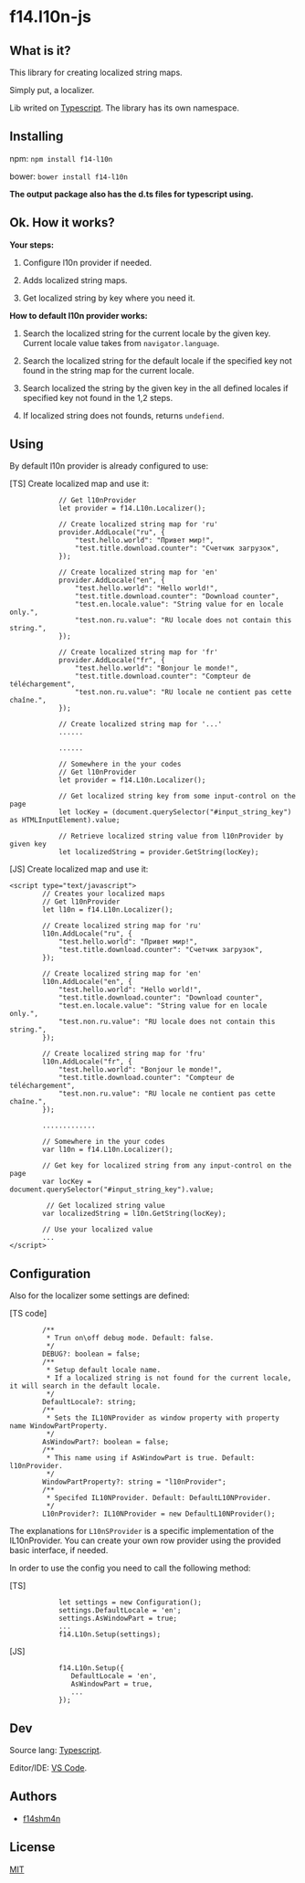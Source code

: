 # f14.l10n-js

## What is it?

This library for creating localized string maps. 

Simply put, a localizer.

Lib writed on [Typescript](https://www.typescriptlang.org/). The library has its own namespace.

## Installing

npm: `npm install f14-l10n`

bower: `bower install f14-l10n`

**The output package also has the d.ts files for typescript using.**

## Ok. How it works?

**Your steps:**

1. Configure l10n provider if needed.

2. Adds localized string maps.

3. Get localized string by key where you need it.

**How to default l10n provider works:**

1. Search the localized string for the current locale by the given key. Current locale value takes from `navigator.language`.

2. Search the localized string for the default locale if the specified key not found in the string map for the current locale.

3. Search localized the string by the given key in the all defined locales if specified key not found in the 1,2 steps.

4. If localized string does not founds, returns `undefiend`.


## Using

By default l10n provider is already configured to use:

[TS] Create localized map and use it: 

```
            // Get l10nProvider
            let provider = f14.L10n.Localizer();
            
            // Create localized string map for 'ru'
            provider.AddLocale("ru", {
                "test.hello.world": "Привет мир!",
                "test.title.download.counter": "Счетчик загрузок",
            });
            
            // Create localized string map for 'en'
            provider.AddLocale("en", {
                "test.hello.world": "Hello world!",
                "test.title.download.counter": "Download counter",
                "test.en.locale.value": "String value for en locale only.",
                "test.non.ru.value": "RU locale does not contain this string.",
            });
            
            // Create localized string map for 'fr'
            provider.AddLocale("fr", {
                "test.hello.world": "Bonjour le monde!",
                "test.title.download.counter": "Compteur de téléchargement",
                "test.non.ru.value": "RU locale ne contient pas cette chaîne.",
            });
            
            // Create localized string map for '...'
            ......
            
            ......
            
            // Somewhere in the your codes
            // Get l10nProvider
            let provider = f14.L10n.Localizer();
            
            // Get localized string key from some input-control on the page
            let locKey = (document.querySelector("#input_string_key") as HTMLInputElement).value;
            
            // Retrieve localized string value from l10nProvider by given key
            let localizedString = provider.GetString(locKey);
```

[JS] Create localized map and use it: 

```
<script type="text/javascript">
        // Creates your localized maps
        // Get l10nProvider
        let l10n = f14.L10n.Localizer();
        
        // Create localized string map for 'ru'
        l10n.AddLocale("ru", {
            "test.hello.world": "Привет мир!",
            "test.title.download.counter": "Счетчик загрузок",
        });
        
        // Create localized string map for 'en'
        l10n.AddLocale("en", {
            "test.hello.world": "Hello world!",
            "test.title.download.counter": "Download counter",
            "test.en.locale.value": "String value for en locale only.",
            "test.non.ru.value": "RU locale does not contain this string.",
        });
        
        // Create localized string map for 'fru'
        l10n.AddLocale("fr", {
            "test.hello.world": "Bonjour le monde!",
            "test.title.download.counter": "Compteur de téléchargement",
            "test.non.ru.value": "RU locale ne contient pas cette chaîne.",
        });   
        
        .............
        
        // Somewhere in the your codes        
        var l10n = f14.L10n.Localizer();
        
        // Get key for localized string from any input-control on the page
        var locKey = document.querySelector("#input_string_key").value; 
        
         // Get localized string value         
        var localizedString = l10n.GetString(locKey);
        
        // Use your localized value
        ...
</script>
```

## Configuration

Also for the localizer some settings are defined:

[TS code]

```
        /**
         * Trun on\off debug mode. Default: false.
         */
        DEBUG?: boolean = false;
        /**
         * Setup default locale name. 
         * If a localized string is not found for the current locale, it will search in the default locale.
         */
        DefaultLocale?: string;
        /**
         * Sets the IL10NProvider as window property with property name WindowPartProperty.
         */
        AsWindowPart?: boolean = false;
        /**
         * This name using if AsWindowPart is true. Default: l10nProvider.
         */
        WindowPartProperty?: string = "l10nProvider";
        /**
         * Specifed IL10NProvider. Default: DefaultL10NProvider.
         */
        L10nProvider?: IL10NProvider = new DefaultL10NProvider();
```

The explanations for `L10nSProvider` is a specific implementation of the IL10nProvider. You can create your own row provider using the provided basic interface, if needed.

In order to use the config you need to call the following method: 

[TS]

```
            let settings = new Configuration();
            settings.DefaultLocale = 'en';
            settings.AsWindowPart = true;
            ...
            f14.L10n.Setup(settings);
```

[JS]

```
            f14.L10n.Setup({
               DefaultLocale = 'en',
               AsWindowPart = true,
               ...
            });
```

## Dev

Source lang: [Typescript](https://www.typescriptlang.org/).

Editor/IDE: [VS Code](https://code.visualstudio.com/).

## Authors

* [f14shm4n](https://github.com/f14shm4n)

## License

[MIT](https://opensource.org/licenses/MIT)
